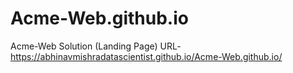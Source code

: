 # Acme-Web.github.io
Acme-Web Solution (Landing Page)
URL-https://abhinavmishradatascientist.github.io/Acme-Web.github.io/

